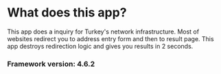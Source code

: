 # What does this app?
This app does a inquiry for Turkey's network infrastructure. Most of websites redirect you to address entry form and then to result page. This app destroys redirection logic and gives you results in 2 seconds.
### Framework version: 4.6.2

